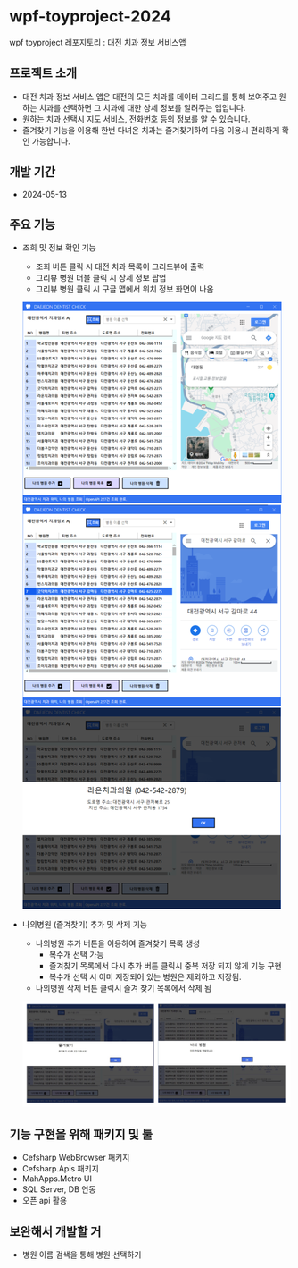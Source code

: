 # wpf-toyproject-2024
wpf toyproject 레포지토리 :  대전 치과 정보 서비스앱

##  프로젝트 소개
- 대전 치과 정보 서비스 앱은 대전의 모든 치과를 데이터 그리드를 통해 보여주고 원하는 치과를 선택하면 그 치과에 대한 상세 정보를 알려주는 앱입니다.
- 원하는 치과 선택시 지도 서비스, 전화번호 등의 정보를 알 수 있습니다.
- 즐겨찾기 기능을 이용해 한번 다녀온 치과는 즐겨찾기하여 다음 이용시 편리하게 확인 가능합니다.

## 개발 기간
- 2024-05-13 

## 주요 기능
- 조회 및 정보 확인 기능
    - 조회 버튼 클릭 시 대전 치과 목록이 그리드뷰에 출력
    - 그리뷰 병원 더블 클릭 시 상세 정보 팝업 
    - 그리뷰 병원 클릭 시 구글 맵에서 위치 정보 화면이 나옴

    ![조회 및 정보 실행화면](https://raw.githubusercontent.com/Juhyi/wpf-toyproject-2024/main/images/PJ003.png)  ![조회 및 정보 실행화면](https://raw.githubusercontent.com/Juhyi/wpf-toyproject-2024/main/images/PJ004.png)
    ![조회 및 정보 실행화면](https://raw.githubusercontent.com/Juhyi/wpf-toyproject-2024/main/images/PJ005.png)


- 나의병원 (즐겨찾기) 추가 및 삭제 기능
    - 나의병원 추가 버튼을 이용하여 즐겨찾기 목록 생성
        - 복수개 선택 가능
        - 즐겨찾기 목록에서 다시 추가 버튼 클릭시 중복 저장 되지 않게 기능 구현
        - 복수개 선택 시 이미 저장되어 있는 병원은 제외하고 저장됨. 
    - 나의병원 삭제 버튼 클릭시 즐겨 찾기 목록에서 삭제 됨

    ![나의병원 저장 실행화면](https://raw.githubusercontent.com/Juhyi/wpf-toyproject-2024/main/images/pj002.jpg)


## 기능 구현을 위해 패키지 및 툴
- Cefsharp WebBrowser 패키지
- Cefsharp.Apis 패키지
- MahApps.Metro UI
- SQL Server, DB 연동
- 오픈 api 활용

## 보완해서 개발할 거
- 병원 이름 검색을 통해 병원 선택하기
